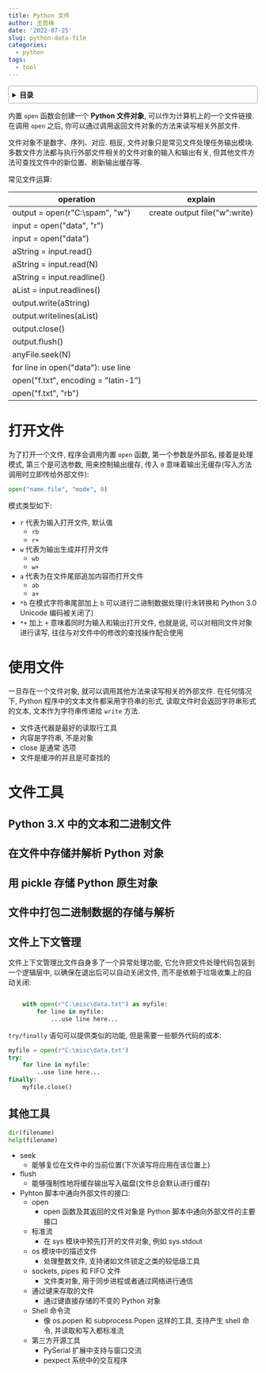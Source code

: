 ```yaml
---
title: Python 文件
author: 王哲峰
date: '2022-07-25'
slug: python-data-file
categories:
  - python
tags:
  - tool
---
```


<style>
details {
    border: 1px solid #aaa;
    border-radius: 4px;
    padding: .5em .5em 0;
}
summary {
    font-weight: bold;
    margin: -.5em -.5em 0;
    padding: .5em;
}
details[open] {
    padding: .5em;
}
details[open] summary {
    border-bottom: 1px solid #aaa;
    margin-bottom: .5em;
}
</style>

<details><summary>目录</summary><p>

- [打开文件](#打开文件)
- [使用文件](#使用文件)
- [文件工具](#文件工具)
  - [Python 3.X 中的文本和二进制文件](#python-3x-中的文本和二进制文件)
  - [在文件中存储并解析 Python 对象](#在文件中存储并解析-python-对象)
  - [用 pickle 存储 Python 原生对象](#用-pickle-存储-python-原生对象)
  - [文件中打包二进制数据的存储与解析](#文件中打包二进制数据的存储与解析)
  - [文件上下文管理](#文件上下文管理)
  - [其他工具](#其他工具)
</p></details><p></p>

内置 `open` 函数会创建一个 **Python 文件对象**, 可以作为计算机上的一个文件链接. 
在调用 `open` 之后, 你可以通过调用返回文件对象的方法来读写相关外部文件. 

文件对象不是数字、序列、对应. 相反, 文件对象只是常见文件处理任务输出模块. 
多数文件方法都与执行外部文件相关的文件对象的输入和输出有关, 
但其他文件方法可查找文件中的新位置、刷新输出缓存等. 

常见文件运算: 

| operation                           | explain                       |
|-------------------------------------|-------------------------------|
| output = open(r"C:\\spam", "w")     | create output file("w":write)  |
| input = open("data", "r")           |                               |
| input = open("data")                |                               |
| aString = input.read()              |                               |
| aString = input.read(N)             |                               |
| aString = input.readline()          |                               |
| aList = input.readlines()           |                               |
| output.write(aString)               |                               |
| output.writelines(aList)            |                               |
| output.close()                      |                               |
| output.flush()                       |                               |
| anyFile.seek(N)                     |                               |
| for line in open("data"): use line  |                               |
| open("f.txt", encoding = "latin-1") |                               |
| open("f.txt", "rb")                 |                               |


# 打开文件

为了打开一个文件, 程序会调用内置 `open` 函数, 
第一个参数是外部名, 接着是处理模式, 第三个是可选参数, 
用来控制输出缓存, 传入 `0` 意味着输出无缓存(写入方法调用时立即传给外部文件):

```python
open("name.file", "mode", 0)
```

模式类型如下:

- `r` 代表为输入打开文件, 默认值
    - `rb`
    - `r+`
- `w` 代表为输出生成并打开文件
    - `wb`
    - `w+`
- `a` 代表为在文件尾部追加内容而打开文件
    - `ab`
    - `a+`
- `*b` 在模式字符串尾部加上 `b` 可以进行二进制数据处理(行末转换和 Python 3.0 Unicode 编码被关闭了)
- `*+` 加上 `+` 意味着同时为输入和输出打开文件, 也就是说, 可以对相同文件对象进行读写, 往往与对文件中的修改的查找操作配合使用


# 使用文件

一旦存在一个文件对象, 就可以调用其他方法来读写相关的外部文件. 
在任何情况下, Python 程序中的文本文件都采用字符串的形式, 
读取文件时会返回字符串形式的文本, 文本作为字符串传递给 `write` 方法.

- 文件迭代器是最好的读取行工具
- 内容是字符串, 不是对象
- close 是通常 选项
- 文件是缓冲的并且是可查找的

# 文件工具

## Python 3.X 中的文本和二进制文件

## 在文件中存储并解析 Python 对象

## 用 pickle 存储 Python 原生对象

## 文件中打包二进制数据的存储与解析

## 文件上下文管理

文件上下文管理比文件自身多了一个异常处理功能, 它允许把文件处理代码包装到一个逻辑层中, 
以确保在退出后可以自动关闭文件, 而不是依赖于垃圾收集上的自动关闭: 

```python

    with open(r"C:\misc\data.txt") as myfile:
        for line in myfile:
            ...use line here...
```

`try/finally` 语句可以提供类似的功能, 但是需要一些额外代码的成本: 

```python
myfile = open(r"C:\misc\data.txt")
try:
    for line in myfile:
        ..use line here...
finally:
    myfile.close()
```

## 其他工具

```python
dir(filename)
help(filename)
```

- seek
    - 能够复位在文件中的当前位置(下次读写将应用在该位置上)
- flush
    - 能够强制性地将缓存输出写入磁盘(文件总会默认进行缓存)
- Pyhton 脚本中通向外部文件的接口: 
    - open
        - open 函数及其返回的文件对象是 Python 脚本中通向外部文件的主要接口
    - 标准流
        - 在 sys 模块中预先打开的文件对象, 例如 sys.stdout
    - os 模块中的描述文件
        - 处理整数文件, 支持诸如文件锁定之类的较低级工具
    - sockets, pipes 和 FIFO 文件
        - 文件类对象, 用于同步进程或者通过网络进行通信
    - 通过键来存取的文件
        - 通过键直接存储的不变的 Python 对象
    - Shell 命令流
        - 像 os.popen 和 subprocess.Popen 这样的工具, 支持产生 shell 命令, 并读取和写入都标准流
    - 第三方开源工具
        - PySerial 扩展中支持与窗口交流
        - pexpect 系统中的交互程序
